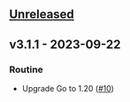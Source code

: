 <a name="unreleased"></a>
## [Unreleased]


<a name="v3.1.1"></a>
## v3.1.1 - 2023-09-22
### Routine

- Upgrade Go to 1.20 ([#10](https://github.com/epam/edp-sonar-operator/issues/10))


[Unreleased]: https://github.com/epam/edp-sonar-operator/compare/v3.1.1...HEAD
